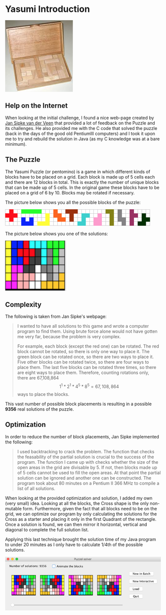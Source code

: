 # Yasumi Introduction

![](/assets/wood-yasumi.png)

## Help on the Internet

When looking at the initial challenge, I found a nice web-page created by [Jan Sipke van der Veen](https://jansipke.nl/yasumi-puzzle/) that provided a lot of feedback on the Puzzle and its challenges. He also provided me with the C code that solved the puzzle \(back in the days of the good old PentiumIII computers\) and I took it upon me to try and rebuild the solution in Java \(as my C knowledge was at a bare minimum\).

## The Puzzle

The Yasumi Puzzle \(or pentomino\) is a game in which different kinds of blocks have to be placed on a grid. Each block is made up of 5 cells each and there are 12 blocks in total. This is exactly the number of unique blocks that can be made up of 5 cells. In the original game these blocks have to be placed on a grid of 6 by 10. Blocks may be rotated if necessary.

The picture below shows you all the possible blocks of the puzzle:

![](/assets/yasumiBlocks.png)

The picture below shows you one of the solutions:

![](/assets/yasumiSolution.png)

## Complexity

The following is taken from Jan Sipke's webpage:

> I wanted to have all solutions to this game and wrote a computer program to find them. Using brute force alone would not have gotten me very far, because the problem is very complex.
>
> For example, each block \(except the red one\) can be rotated. The red block cannot be rotated, so there is only one way to place it. The green block can be rotated once, so there are two ways to place it. Five other blocks can be rotated twice, so there are four ways to place them. The last five blocks can be rotated three times, so there are eight ways to place them. Therefore, counting rotations only, there are 67,108,864$$1^1*2^1*4^5* 8^5 = 
> 67,108,864 $$ ways to place the blocks.

This vast number of possible block placements is resulting in a possible **9356** real solutions of the puzzle.

## Optimization

In order to reduce the number of block placements, Jan Sipke implemented the following:

> I used backtracking to crack the problem. The function that checks the feasability of the partial solution is crucial to the success of the program. The function I came up with checks whether the size of the open areas in the grid are divisable by 5. If not, then blocks made up of 5 cells cannot be used to fill the open areas. At that point the partial solution can be ignored and another one can be constructed. The program took about 80 minutes on a Pentium II 366 MHz to compile a list of all solutions.

When looking at the provided optimization and solution, I added my own \(very small\) idea. Looking at all the blocks, the Cross shape is the only non-mutable form. Furthermore, given the fact that all blocks need to be on the grid, we can optimize our program by only calculating the solutions for the Cross as a starter and placing it only in the first Quadrant of the rectangle. Once a solution is found, we can then mirror it horizontal, vertical and diagonal to complete the full solution list.

Applying this last technique brought the solution time of my Java program to under 20 minutes as I only have to calculate 1/4th of the possible solutions.

![](/assets/mirrorSolutions.png)

